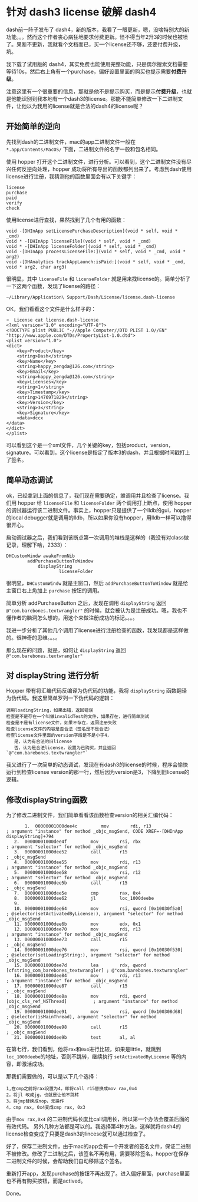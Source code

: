 # 针对 dash3 license 破解 dash4

dash前一阵子发布了 dash4，新的版本，我看了一眼更新，嗯，没啥特别大的新功能。。。然而这个作者丧心病狂地要求付费更新。怪不得当年2升3的时候也被喷了。果断不更新，我就看个文档而已，买一个license还不够，还要付费升级，坑。

我下载了试用版的 dash4，其实免费也能使用完整功能，只是偶尔搜索文档需要等待10s，然后右上角有一个purchase，偏好设置里面的购买也提示需要**付费升级**。

注意这里有一个很重要的信息，那就是他不是提示购买，而是提示**付费升级**，也就是他能识别到我本地有一个dash3的license。那能不能简单修改一下二进制文件，让他以为我用的license就是合法的dash4的license呢？

## 开始简单的逆向

先找到dash的二进制文件，mac的app二进制文件一般在 `*.app/Contents/MacOS/` 下面，二进制文件的名字一般和包名相同。

使用 hopper 打开这个二进制文件，进行分析。可以看到，这个二进制文件没有尽兴任何反逆向处理，hopper 成功将所有导出的函数都列出来了。考虑到dash使用license进行注册，我猜测他的函数里面会有以下关键字：

```
license
purchase
paid
verify
check
```

使用license进行查找，果然找到了几个有用的函数：

```
void -[DHInApp setLicensePurchaseDescription](void * self, void * _cmd) 
void * -[DHInApp licenseFile](void * self, void * _cmd)
void * -[DHInApp licenseFolder](void * self, void * _cmd)
void -[DHInApp processLicenseFile:](void * self, void * _cmd, void * arg2)
void -[DHAnalytics trackAppLaunch:isPaid:](void * self, void * _cmd, void * arg2, char arg3)
```

很明显，其中 `licenseFile` 和 `licenseFolder` 就是用来找license的。简单分析了一下这两个函数，发现了license的路径：

`~/Library/Application\ Support/Dash/License/license.dash-license`

OK，我们看看这个文件是什么样子的：

```
➜  License cat license.dash-license
<?xml version="1.0" encoding="UTF-8"?>
<!DOCTYPE plist PUBLIC "-//Apple Computer//DTD PLIST 1.0//EN" "http://www.apple.com/DTDs/PropertyList-1.0.dtd">
<plist version="1.0">
<dict>
	<key>Product</key>
	<string>Dash</string>
	<key>Name</key>
	<string>happy_zengda@126.com</string>
	<key>Email</key>
	<string>happy_zengda@126.com</string>
	<key>Licenses</key>
	<string>1</string>
	<key>Timestamp</key>
	<string>1476971829</string>
	<key>Version</key>
	<string>3</string>
	<key>Signature</key>
	<data>dccx
</data>
</dict>
</plist>
```

可以看到这个是一个xml文件，几个关键的key，包括product，version，signature。可以看到，这个license是指定了版本3的dash，并且根据时间戳打上了签名。

## 简单动态调试

ok，已经拿到上面的信息了，我们现在需要确定，誰调用并且检查了license。我们用 hopper 给 `licenseFile` 和 `licenseFolder` 两个调用打上断点，使用 hopper 的调试器运行该二进制文件。事实上，hopper只是提供了一个lldb的gui，hopper的local debugger就是调用的lldb，所以如果你没有hopper，用lldb一样可以撸得很开心。

启动调试器之后，我们看到该断点第一次调用的堆栈是这样的（我没有对class做记录，理解下哈，2333）：

```
DHCustomWindw awakeFromNib
        addPurchaseButtonToWindow
            displayString
            		licenseFolder

```

很明显，`DHCustomWindw` 就是主窗口，然后 `addPurchaseButtonToWindow` 就是给主窗口右上角加上 `purchase` 按钮的调用。

 简单分析 addPurchaseButton 之后，发现在调用 `displayString` 返回 `@"com.barebones.textwrangler"` 的时候，就会被认为是注册成功。嗯，我也不懂作者的脑洞怎么想的，用这个来做注册成功的标记。。。。
 
 我进一步分析了其他几个调用了license进行注册检查的函数，我发现都是这样做的。很神奇的思维。。。。
 
 那么现在的问题，就是，如何让 `displayString` 返回 `@"com.barebones.textwrangler"`
 
 ## 对 displayString 进行分析
 
 Hopper 带有将汇编代码反编译为伪代码的功能，我将 `displayString` 函数翻译为伪代码。我这里简单罗列一下伪代码的逻辑：
 
 ```
 调用loadingString，如果出错，返回错误
 检查是不是存在一个叫做invalidTest的文件，如果存在，进行简单测试
 检查是不是有license文件，如果不存在，返回注册失败
 检查license文件的内容是否合法（签名是不是合法）
 检查license文件里面的version字段是不是小于4，
 	是，认为有合法的旧license
 	否，认为是合法license，设置为已购买，并且返回`@"com.barebones.textwrangler"`
 ```
 
 我又进行了一次简单的动态调试，发现在有dash3的license的时候，程序会愉快运行到检查license version的那一行，然后因为version是3，下降到旧license的逻辑。
 
 ## 修改displayString函数
 
 为了修改二进制文件，我们简单看看该函数检查version的相关汇编代码：
 
 ```
 		1.	00000001000dee4c         mov        rdi, r13                                    ; argument "instance" for method _objc_msgSend, CODE XREF=-[DHInApp displayString]+794
	2.	00000001000dee4f         mov        rsi, rbx                                    ; argument "selector" for method _objc_msgSend
	3.	00000001000dee52         call       r15                                         ; _objc_msgSend
	4.	00000001000dee55         mov        rdi, r13                                    ; argument "instance" for method _objc_msgSend
	5.	00000001000dee58         mov        rsi, r12                                    ; argument "selector" for method _objc_msgSend
	6.	00000001000dee5b         call       r15                                         ; _objc_msgSend
	7.	00000001000dee5e         cmp        rax, 0x4
	8.	00000001000dee62         jl         loc_1000deebe
	9.	
	10.	00000001000dee64         mov        rsi, qword [0x10030f5a0]                    ; @selector(setActivatedByLicense:), argument "selector" for method _objc_msgSend
	11.	00000001000dee6b         mov        edx, 0x1
	12.	00000001000dee70         mov        rdi, r13                                    ; argument "instance" for method _objc_msgSend
	13.	00000001000dee73         call       r15                                         ; _objc_msgSend
	14.	00000001000dee76         mov        rsi, qword [0x10030f530]                    ; @selector(setLoadingString:), argument "selector" for method _objc_msgSend
	15.	00000001000dee7d         lea        rdx, qword [cfstring_com_barebones_textwrangler] ; @"com.barebones.textwrangler"
	16.	00000001000dee84         mov        rdi, r13                                    ; argument "instance" for method _objc_msgSend
	17.	00000001000dee87         call       r15                                         ; _objc_msgSend
	18.	00000001000dee8a         mov        rdi, qword [objc_cls_ref_NSThread]          ; argument "instance" for method _objc_msgSend
	19.	00000001000dee91         mov        rsi, qword [0x100308d68]                    ; @selector(isMainThread), argument "selector" for method _objc_msgSend
	20.	00000001000dee98         call       r15                                         ; _objc_msgSend
	21.	00000001000dee9b         test       al, al

 ```
 
 在第七行，我们看到，他将`rax`和`0x4`进行比较，如果是little，就跳到`loc_1000deebe`的地址，否则不跳转，继续执行 `setActivatedByLicense` 等的内容，即激活成功。
 
 那我们需要做的，可以是以下几个选择：
 
 ```
 1,在cmp之前将rax设置为4，即将call r15替换成mov rax,0x4
 2，将jl 改成jg，也就是让他不跳转
 3，将jmp替换成nop，无操作
 4，cmp rax, 0x4变成cmp rax, 0x3
 ```
 
 由于`mov rax,0x4` 的二进制代码长度比call调用长，所以第一个办法会覆盖后面的有效代码。
 另外几种方法都是可以的。我选择第4种方法，这样就将dash4的license检查变成了只要是dash3的lincese就可以通过检查了。
 
 好了，保存二进制文件，由于mac的app会有一个开发者的签名文件，保证二进制不被修改。修改了二进制之后，该签名不再有用，需要移除签名。hopper在保存二进制文件的时候，会帮助我们自动移除这个签名。
 
 重新打开app，发现purchase的按钮不再出现了。进入偏好里面，purchase里面也不再有购买按钮，而是actived。
 
 Done。


